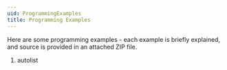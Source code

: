 ```yaml
---
uid: ProgrammingExamples
title: Programming Examples
---
```

<properties date="2017-11-24"
SortOrder="5"
/>

Here are some programming examples - each example is briefly explained, and source is provided in an attached ZIP file.

1. autolist
